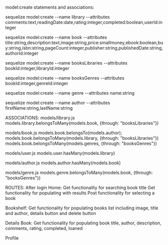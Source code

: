 model:create statements and associations:

sequelize model:create --name library --attributes comments:text,readingDate:date,rating:integer,completed:boolean,userId:integer 

sequelize model:create --name book --attributes title:string,description:text,image:string,price:smallmoney,ebook:boolean,buy:string,isbn:string,pageCount:integer,publisher:string,publishedDate:string,authorId:integer

sequelize model:create --name booksLibraries --attributes bookId:integer,libraryId:integer

sequelize model:create --name booksGenres --attributes bookId:integer,genreId:integer

sequelize model:create --name genre --attributes name:string

sequelize model:create --name author --attributes firstName:string,lastName:string

ASSOCIATIONS:
models/library.js
models.library.belongsToMany(models.book, {through: "booksLibraries"})

models/book.js
models.book.belongsTo(models.author);
models.book.belongsToMany(models.library, {through: "booksLibraries"})
models.book.belongsToMany(models.genres, {through: "booksGenres"})

models/user.js
models.user.hasMany(models.library)

models/author.js
models.author.hasMany(models.book)

models/genre.js
models.genre.belongsToMany(models.book, {through: "booksGenres"})


ROUTES:
After login
Home: 
Get functionality for searching book title
Get functionality for populating with results
Post functionality for selecting a book 

Bookshelf:
Get functionality for populating books list including image, title and author, details button and delete button

Details Book:
Get functionality for populating book title, author, description, comments, rating, completed, loaned

Profile  